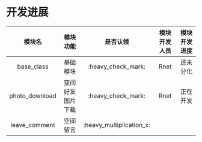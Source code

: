 # 开发进展
模块名 | 模块功能 | 是否认领 | 模块开发人员 | 模块开发进度
:-: | :-: | :-: | :-: | :-:
base\_class | 基础模块 | :heavy\_check\_mark: | Rnet | 还未分化
photo\_download | 空间好友图片下载 | :heavy\_check\_mark: | Rnet | 正在开发
leave\_comment | 空间留言 | :heavy\_multiplication\_x: | |
